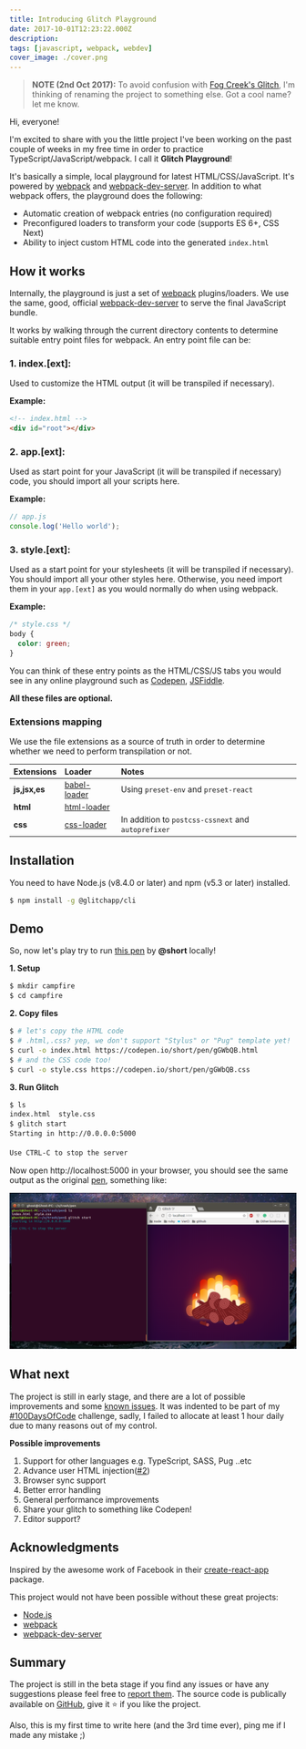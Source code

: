 ```yaml
---
title: Introducing Glitch Playground
date: 2017-10-01T12:23:22.000Z
description:
tags: [javascript, webpack, webdev]
cover_image: ./cover.png
---
```


> **NOTE (2nd Oct 2017):** To avoid confusion with [Fog Creek's Glitch](https://glitch.com), I'm thinking of renaming the project to something else. Got a cool name? let me know.

Hi, everyone!

I'm excited to share with you the little project I've been working on the past couple of weeks in my free time in order to practice TypeScript/JavaScript/webpack. I call it **Glitch Playground**!

It's basically a simple, local playground for latest HTML/CSS/JavaScript. It's powered by [webpack](https://webpack.js.org) and [webpack-dev-server](https://github.com/webpack/webpack-dev-server). In addition to what webpack offers, the playground does the following:

- Automatic creation of webpack entries (no configuration required)
- Preconfigured loaders to transform your code (supports ES 6+, CSS Next)
- Ability to inject custom HTML code into the generated `index.html`

## How it works

Internally, the playground is just a set of [webpack](https://webpack.js.org) plugins/loaders. We use the same, good, official [webpack-dev-server](https://github.com/webpack/webpack-dev-server) to serve the final JavaScript bundle.

It works by walking through the current directory contents to determine suitable entry point files for webpack. An entry point file can be:

### 1. index.[ext]:

Used to customize the HTML output (it will be transpiled if necessary).

**Example:**

```HTML
<!-- index.html -->
<div id="root"></div>
```

### 2. app.[ext]:

Used as start point for your JavaScript (it will be transpiled if necessary) code, you should import all your scripts here.

**Example:**

```JavaScript
// app.js
console.log('Hello world');
```

### 3. style.[ext]:

Used as a start point for your stylesheets (it will be transpiled if necessary). You should import all your other styles here. Otherwise, you need import them in your `app.[ext]` as you would normally do when using webpack.

**Example:**

```CSS
/* style.css */
body {
  color: green;
}
```

You can think of these entry points as the HTML/CSS/JS tabs you would see in any online playground such as [Codepen](https://codepen.io), [JSFiddle](https://jsfiddle.net/).

**All these files are optional.**

### Extensions mapping

We use the file extensions as a source of truth in order to determine whether we need to perform transpilation or not.

| Extensions    | Loader                                                        | Notes                                               |
| :------------ | :------------------------------------------------------------ | :-------------------------------------------------- |
| **js,jsx,es** | [babel-loader](https://github.com/babel/babel-loader)         | Using `preset-env` and `preset-react`               |
| **html**      | [html-loader](https://github.com/webpack-contrib/html-loader) |                                                     |
| **css**       | [css-loader](https://github.com/webpack-contrib/css-loader)   | In addition to `postcss-cssnext` and `autoprefixer` |

## Installation

You need to have Node.js (v8.4.0 or later) and npm (v5.3 or later) installed.

```sh
$ npm install -g @glitchapp/cli
```

## Demo

So, now let's play try to run [this pen](https://codepen.io/short/pen/gGWbQB) by **@short** locally!

**1. Setup**

```bash
$ mkdir campfire
$ cd campfire

```

**2. Copy files**

```bash
$ # let's copy the HTML code
$ # .html,.css? yep, we don't support "Stylus" or "Pug" template yet!
$ curl -o index.html https://codepen.io/short/pen/gGWbQB.html
$ # and the CSS code too!
$ curl -o style.css https://codepen.io/short/pen/gGWbQB.css
```

**3. Run Glitch**

```bash
$ ls
index.html  style.css
$ glitch start
Starting in http://0.0.0.0:5000

Use CTRL-C to stop the server
```

Now open http://localhost:5000 in your browser, you should see the same output as the original [pen](https://codepen.io/short/pen/gGWbQB), something like:

![output](./demo.png)

## What next

The project is still in early stage, and there are a lot of possible improvements and some [known issues](https://github.com/z0al/minipack/issues). It was indented to be part of my [#100DaysOfCode](http://100daysofcode.com/) challenge, sadly, I failed to allocate at least 1 hour daily due to many reasons out of my control.

**Possible improvements**

1. Support for other languages e.g. TypeScript, SASS, Pug ..etc
2. Advance user HTML injection([#2](https://github.com/z0al/minipack/issues/2))
3. Browser sync support
4. Better error handling
5. General performance improvements
6. Share your glitch to something like Codepen!
7. Editor support?

## Acknowledgments

Inspired by the awesome work of Facebook in their [create-react-app](https://github.com/facebookincubator/create-react-app) package.

This project would not have been possible without these great projects:

- [Node.js](https://nodejs.org)
- [webpack](https://webpack.js.org)
- [webpack-dev-server](https://github.com/webpack/webpack-dev-server)

## Summary

The project is still in the beta stage if you find any issues or have any suggestions please feel free to [report them](https://github.com/z0al/minipack/issues/new). The source code is publically available on [GitHub](https://github.com/z0al/minipack), give it ⭐ if you like the project.

Also, this is my first time to write here (and the 3rd time ever), ping me if I made any mistake ;)
